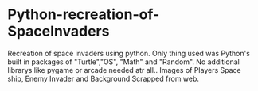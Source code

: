 # Python-recreation-of-SpaceInvaders
Recreation of space invaders using python.
Only thing used was Python's built in packages of "Turtle","OS", "Math" and "Random".
No additional librarys like pygame or arcade needed atr all..
Images of Players Space ship, Enemy Invader and Background Scrapped from web.
